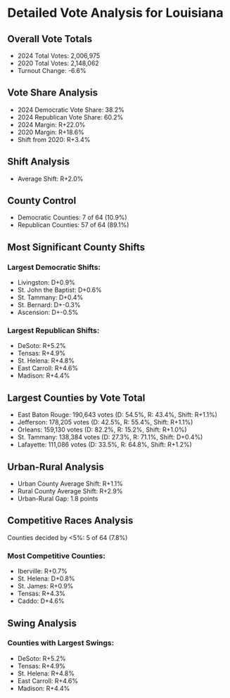 # Detailed Vote Analysis for Louisiana

## Overall Vote Totals

* 2024 Total Votes: 2,006,975
* 2020 Total Votes: 2,148,062
* Turnout Change: -6.6%

## Vote Share Analysis

* 2024 Democratic Vote Share: 38.2%
* 2024 Republican Vote Share: 60.2%
* 2024 Margin: R+22.0%
* 2020 Margin: R+18.6%
* Shift from 2020: R+3.4%

## Shift Analysis

* Average Shift: R+2.0%

## County Control

* Democratic Counties: 7 of 64 (10.9%)
* Republican Counties: 57 of 64 (89.1%)

## Most Significant County Shifts

### Largest Democratic Shifts:
* Livingston: D+0.9%
* St. John the Baptist: D+0.6%
* St. Tammany: D+0.4%
* St. Bernard: D+-0.3%
* Ascension: D+-0.5%

### Largest Republican Shifts:
* DeSoto: R+5.2%
* Tensas: R+4.9%
* St. Helena: R+4.8%
* East Carroll: R+4.6%
* Madison: R+4.4%

## Largest Counties by Vote Total

* East Baton Rouge: 190,643 votes (D: 54.5%, R: 43.4%, Shift: R+1.1%)
* Jefferson: 178,205 votes (D: 42.5%, R: 55.4%, Shift: R+1.1%)
* Orleans: 159,130 votes (D: 82.2%, R: 15.2%, Shift: R+1.0%)
* St. Tammany: 138,384 votes (D: 27.3%, R: 71.1%, Shift: D+0.4%)
* Lafayette: 111,086 votes (D: 33.5%, R: 64.8%, Shift: R+1.2%)

## Urban-Rural Analysis

* Urban County Average Shift: R+1.1%
* Rural County Average Shift: R+2.9%
* Urban-Rural Gap: 1.8 points

## Competitive Races Analysis

Counties decided by <5%: 5 of 64 (7.8%)

### Most Competitive Counties:
* Iberville: R+0.7%
* St. Helena: D+0.8%
* St. James: R+0.9%
* Tensas: R+4.3%
* Caddo: D+4.6%

## Swing Analysis

### Counties with Largest Swings:
* DeSoto: R+5.2%
* Tensas: R+4.9%
* St. Helena: R+4.8%
* East Carroll: R+4.6%
* Madison: R+4.4%
